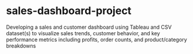 # sales-dashboard-project
Developing a sales and customer dashboard using Tableau and CSV dataset(s) to visualize sales trends, customer behavior, and key performance metrics including profits, order counts, and product/category breakdowns
